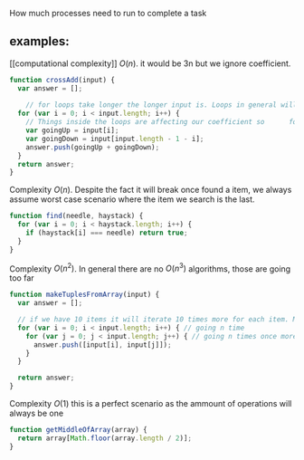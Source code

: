 How much processes need to run to complete a task

## examples:

[[computational complexity]] $O(n)$. it would be 3n but we ignore coefficient.
```js
function crossAdd(input) {
  var answer = [];
	
	// for loops take longer the longer input is. Loops in general will affect greatly the processes that need to be performed. We should always check for loops. This is n^ of our equation
  for (var i = 0; i < input.length; i++) {
	// Things inside the loops are affecting our coefficient so 	 for example here 3n which we can ignore
    var goingUp = input[i];
    var goingDown = input[input.length - 1 - i];
    answer.push(goingUp + goingDown);
  }
  return answer;
}
```

Complexity $O(n)$. Despite the fact it will break once found a item, we always assume worst case scenario where the item we search is the last.
```js
function find(needle, haystack) {
  for (var i = 0; i < haystack.length; i++) {
    if (haystack[i] === needle) return true;
  }
}
```

Complexity $O(n^2)$. In general there are no $O(n^3)$ algorithms, those are going too far
```js
function makeTuplesFromArray(input) {
  var answer = [];

  // if we have 10 items it will iterate 10 times more for each item. Making it 100 iterations. The larger the input the more expenencial the growth. When we see nested loops by counting those we can know it will be n2, n3, n4 etc.
  for (var i = 0; i < input.length; i++) { // going n time
    for (var j = 0; j < input.length; j++) { // going n times once more
      answer.push([input[i], input[j]]);
    }
  }

  return answer;
}
```

Complexity $O(1)$ this is a perfect scenario as the ammount of operations will always be one
```js
function getMiddleOfArray(array) {
  return array[Math.floor(array.length / 2)];
}
```